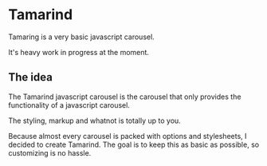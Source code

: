 Tamarind
========

Tamaring is a very basic javascript carousel.

It's heavy work in progress at the moment.

## The idea

The Tamarind javascript carousel is the carousel that only provides the functionality of a javascript carousel.

The styling, markup and whatnot is totally up to you.

Because almost every carousel is packed with options and stylesheets, I decided to create Tamarind. The goal is to keep this as basic as possible, so customizing is no hassle.
